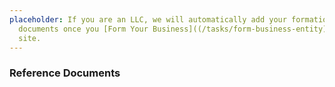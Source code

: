 ```yaml
---
placeholder: If you are an LLC, we will automatically add your formation
  documents once you [Form Your Business]((/tasks/form-business-entity) on our
  site.
---
```


### Reference Documents
